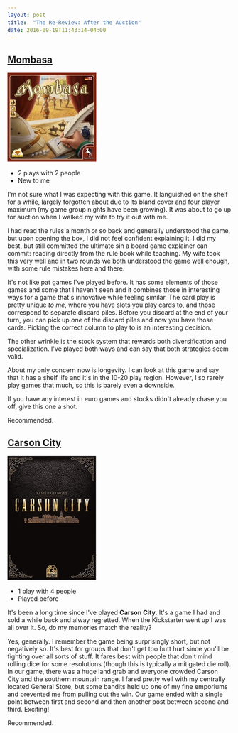 ```yaml
---
layout: post
title:  "The Re-Review: After the Auction"
date: 2016-09-19T11:43:14-04:00
---
```

## [Mombasa](https://boardgamegeek.com/boardgame/172386/mombasa)

![Mombasa](../assets/covers/mombasa.jpg)

- 2 plays with 2 people
- New to me

I'm not sure what I was expecting with this game. It languished on the shelf for a while, largely forgotten about due to its bland cover and four player maximum (my game group nights have been growing). It was about to go up for auction when I walked my wife to try it out with me.

I had read the rules a month or so back and generally understood the game, but upon opening the box, I did not feel confident explaining it. I did my best, but still committed the ultimate sin a board game explainer can commit: reading directly from the rule book while teaching. My wife took this very well and in two rounds we both understood the game well enough, with some rule mistakes here and there.

It's not like  pat games I've played before. It has some elements of those games and some that I haven't seen and it combines those in interesting ways for a game that's innovative while feeling similar. The card play is pretty unique *to me*, where you have slots you play cards to, and those correspond to separate discard piles. Before you discard at the end of your turn, you can pick up *one* of the discard piles and now you have those cards. Picking the correct column to play to is an interesting decision.

The other wrinkle is the stock system that rewards both diversification and specialization. I've played both ways and can say that both strategies seem valid.

About my only concern now is longevity. I can look at this game and say that it has a shelf life and it's in the 10-20 play region. However, I so rarely play games that much, so this is barely even a downside.

If you have any interest in euro games and stocks didn't already chase you off, give this one a shot.

Recommended.

## [Carson City](https://boardgamegeek.com/boardgame/177352/carson-city-big-box)

![Carson City](../assets/covers/carson-city.jpg)

- 1 play with 4 people
- Played before

It's been a long time since I've played **Carson City**. It's a game I had and sold a while back and alway regretted. When the Kickstarter went up I was all over it. So, do my memories match the reality?

Yes, generally. I remember the game being surprisingly short, but not negatively so. It's best for groups that don't get too butt hurt since you'll be fighting over all sorts of stuff. It fares best with people that don't mind rolling dice for some resolutions (though this is typically a mitigated die roll). In our game, there was a huge land grab and everyone crowded Carson City and the southern mountain range. I fared pretty well with my centrally located General Store, but some bandits held up one of my fine emporiums and prevented me from pulling out the win. Our game ended with a single point between first and second and then another post between second and third. Exciting!

Recommended.
